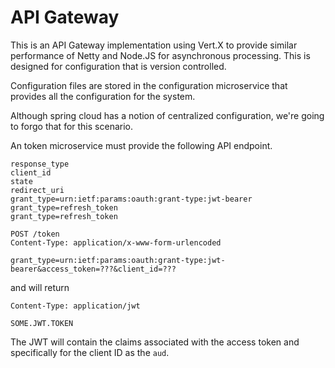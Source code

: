 API Gateway
===========

This is an API Gateway implementation using Vert.X to provide similar performance of Netty and Node.JS for asynchronous processing.  This is designed for configuration that is version controlled.

Configuration files are stored in the configuration microservice that provides all the configuration for the system.  

Although spring cloud has a notion of centralized configuration, we're going to forgo that for this scenario.

An token microservice must provide the following API endpoint.


```
response_type
client_id
state
redirect_uri
grant_type=urn:ietf:params:oauth:grant-type:jwt-bearer
grant_type=refresh_token
grant_type=refresh_token
```


```
POST /token
Content-Type: application/x-www-form-urlencoded

grant_type=urn:ietf:params:oauth:grant-type:jwt-bearer&access_token=???&client_id=???
```

and will return 

```
Content-Type: application/jwt

SOME.JWT.TOKEN
```

The JWT will contain the claims associated with the access token and specifically for the client ID as the `aud`.